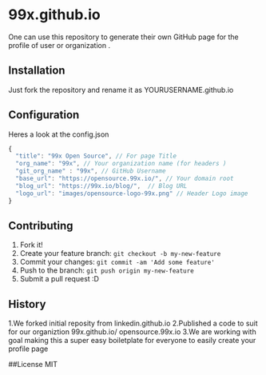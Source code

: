 # 99x.github.io
One can use this repository to generate their own GitHub page for the profile of user or organization .

## Installation
Just fork the repository and rename it as YOURUSERNAME.github.io

## Configuration

Heres a look at the config.json
```javascript
{
  "title": "99x Open Source", // For page Title
  "org_name": "99x", // Your organization name (for headers )
  "git_org_name" : "99x", // GitHub Username
  "base_url": "https://opensource.99x.io/", // Your domain root
  "blog_url": "https://99x.io/blog/",  // Blog URL
  "logo_url": "images/opensource-logo-99x.png" // Header Logo image
}
```


## Contributing

1. Fork it!
2. Create your feature branch: `git checkout -b my-new-feature`
3. Commit your changes: `git commit -am 'Add some feature'`
4. Push to the branch: `git push origin my-new-feature`
5. Submit a pull request :D

## History
1.We forked initial reposity from linkedin.github.io
2.Published a code to suit for our organiztion 99x.github.io/ opensource.99x.io
3.We are working with goal making this a super easy boiletplate for everyone to easily create your profile page

##License
MIT

